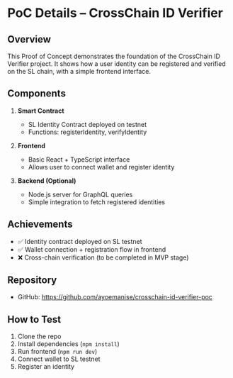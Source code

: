 # PoC Details – CrossChain ID Verifier

## Overview
This Proof of Concept demonstrates the foundation of the CrossChain ID Verifier project. It shows how a user identity can be registered and verified on the SL chain, with a simple frontend interface.

## Components
1. **Smart Contract**
   - SL Identity Contract deployed on testnet
   - Functions: registerIdentity, verifyIdentity

2. **Frontend**
   - Basic React + TypeScript interface
   - Allows user to connect wallet and register identity

3. **Backend (Optional)**
   - Node.js server for GraphQL queries
   - Simple integration to fetch registered identities

## Achievements
- ✅ Identity contract deployed on SL testnet
- ✅ Wallet connection + registration flow in frontend
- ❌ Cross-chain verification (to be completed in MVP stage)

## Repository
- GitHub: https://github.com/ayoemanise/crosschain-id-verifier-poc

## How to Test
1. Clone the repo
2. Install dependencies (`npm install`)
3. Run frontend (`npm run dev`)
4. Connect wallet to SL testnet
5. Register an identity
